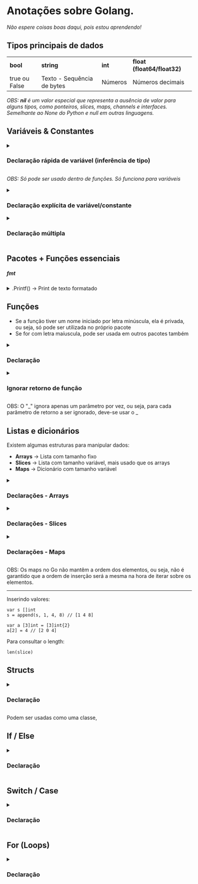 # Anotações sobre Golang. 

<em>Não espere coisas boas daqui, pois estou aprendendo!</em>

## Tipos principais de dados

<table>
    <tr>
        <td><b>bool</b></td>
        <td><b>string</b></td>
        <td><b>int</b></td>
        <td><b>float (float64/float32)</b></td>
    </tr>
        <tr>
        <td>true ou False</td>
        <td>Texto - Sequência de bytes</td>
        <td>Números</td>
        <td>Números decimais</td>
    </tr>
</table>

<i></o>OBS: <b>nil</b> é um valor especial que representa a ausência de valor para alguns tipos, como ponteiros, slices, maps, channels e interfaces. Semelhante ao None do Python e null em outras linguagens.</i>

## Variáveis & Constantes

<details>
    <summary>
    <h3>Declaração rápida de variável (inferência de tipo)</h3>
    </summary>

    idade := 30
</details>

<i>OBS: Só pode ser usado dentro de funções. Só funciona para variáveis</i>

<details>
    <summary>
        <h3>Declaração explícita de variável/constante</h3>
    </summary>
    
    var idade1 int = 30

    const idade2 int = 25

    // Ou

    var nome1 string
    nome = "João"

    // Ou

    var dia = "Terça-Feira"

    const data = "26 de fevereiro"

</details>

<details>
    <summary>
        <h3>Declaração múltipla</h3>
    </summary>

    var a, b int = 1, 2
</details>

## Pacotes + Funções essenciais

##### fmt

<details>
    <summary>
        .Printf() &rarr; Print de texto formatado
    </summary>

    Exemplo: 

    fmt.Printf("Type: %T - Value: %v", true, true)
    Resultado: Type: bool - Value: true

    --

    Notações:
    
    %v -> Printa o valor da variável
    %T -> Printa o tipo da variável
</details>

## Funções

- Se a função tiver um nome iniciado por letra minúscula, ela é privada, ou seja, só pode ser utilizada no próprio pacote
- Se for com letra maíuscula, pode ser usada em outros pacotes também

<details>
    <summary>
        <h3>Declaração</h3>
    </summary>

    // Função obrigatória. A função main sempre é a função principal do Go.
    func main() {
        fmt.Printf("A soma é %v", soma(2,3))
    }

    func soma(x int, y int) int {
        return x + y
    }

</details>

<details>
    <summary>
        <h3>Ignorar retorno de função</h3>
    </summary>

    func main() {
        nome, _ := nomeSobrenome("Gustavo", "Oliveira")

        _, sobrenome = nomeSobrenome("José", "Maria")

        fmt.Println(nome) // Gustavo
        fmt.PrintLn(sobrenome) //  Maria
    }

    func nomeSobrenome(nome, sob string) (string, string) {
        return nome, sobrenome
    }

</details>

OBS: O "_" ignora apenas um parâmetro por vez, ou seja, para cada parâmetro de retorno a ser ignorado, deve-se usar o _

## Listas e dicionários

Existem algumas estruturas para manipular dados:

- <b>Arrays</b> &rarr; Lista com tamanho fixo
- <b>Slices</b> &rarr; Lista com tamanho variável, mais usado que os arrays
- <b>Maps</b> &rarr; Dicionário com tamanho variável

<details>
    <summary>
        <h3>Declarações - Arrays</h3>
    </summary>

    // Declaração explícita
    var a [3]int = [3]int{1, 2, 3}

    // Com valores
    a := [3]int{1, 2, 3}

    // Com inferência
     a := [3]int{1, 2, 3}

     // Automatizada, valores contados pelo compilador
     a := [...]int{10, 20, 30}

</details>

<details>
    <summary>
        <h3>Declarações - Slices</h3>
    </summary>

    // Declaração explícita com valores
    var s []int = []int{1, 2, 3}

    // Com valores
    s := []int{1, 2, 3}

    // Vazio
    var s []int

    // Com make
    s := make([]int, 5)     // Posições zeradas
    s := make([]int, 3, 10) // len=3, cap=10

    // A partir de um array
    a := [5]int{1, 2, 3, 4, 5}
    s := a[1:4]     // slice: [2 3 4]

    // Declaração de mais de um slice ao mesmo tempo
    var s1, s2 []int

</details>

<details>
    <summary>
        <h3>Declarações - Maps</h3>
    </summary>

    // Declaração explícita com inicialização usando make
    var m map[string]int = make(map[string]int)

    // Declaração com inicialização e valores (literal)
    m := map[string]int{
        "joao":  10,
        "maria": 20,
    }

    // Declaração com inferência e inicialização vazia usando make
    m := make(map[string]int)

    // Ou inicialização vazia usando literal
    m = map[string]int{}

    // Declaração sem inicialização (map nil)
    var m map[string]int
    // m está nil, não pode adicionar valores ainda
    // Para usar, precisa inicializar:
    m = make(map[string]int) // Agora pode usar normalmente

</details>

OBS: Os maps no Go não mantêm a ordem dos elementos, ou seja, não é garantido que a ordem de inserção será a mesma na hora de iterar sobre os elementos.

<hr>

Inserindo valores:

```
var s []int
s = append(s, 1, 4, 8) // [1 4 8]

var a [3]int = [3]int{2}
a[2] = 4 // [2 0 4]
```

Para consultar o length:

```
len(slice)
```

## Structs

<details>
    <summary>
        <h3>Declaração</h3>
    </summary>

    type Pessoa struct {
        Nome      string
        Sobrenome string
        Idade     int
    }

    // Declaração de variável do tipo Pessoa
    var gustavo Pessoa

    // Declaração com valores
    gustavo := Pessoa{
        Nome:      "Gustavo",
        Sobrenome: "Oliveira",
        Idade:     30
    }

    É possível também declarar sem os nomes dos campos, mas não é recomendado:
    gustavo := Pessoa{"Gustavo", "Oliveira", 30}

    // Acessando os campos
    fmt.Println(gustavo.Nome) // Gustavo

    // Structs dentro de outras structs
    type Endereco struct {
        Rua    string
        Numero int
    }

    type Pessoa struct {
        Nome      string
        Sobrenome string
        Idade     int
        Endereco  Endereco // Struct dentro de outra struct
    }

    // Acessando os campos da struct interna
    fmt.Println(gustavo.Endereco.Rua) // Rua Exemplo

    // Slice de structs
    pessoas := []Pessoa{
        {Nome: "Gustavo", Sobrenome: "Oliveira", Idade: 30},
        {Nome: "Maria", Sobrenome: "Silva", Idade: 25},
    }

</details>

Podem ser usadas como uma classe, 

## If / Else

<details>
    <summary>
        <h3>Declaração</h3>
    </summary>

    idade := 18

    if idade >= 18 {
        fmt.Println("Maior de idade")
    } else {
        fmt.Println("Menor de idade")
    }

    // Com else if
    if idade < 12 {
        fmt.Println("Criança")
    } else if idade < 18 {
        fmt.Println("Adolescente")
    } else {
        fmt.Println("Adulto")
    }

    // Com declaração curta
    if idade := 18; idade >= 18 {
        fmt.Println("Maior de idade")
    } else {
        fmt.Println("Menor de idade")
    }

    // OBS: A variável idade só existe dentro do if/else

</details>

## Switch / Case

<details>
    <summary>
        <h3>Declaração</h3>
    </summary>

    dia := "Segunda"

    switch dia {
    case "Segunda":
        fmt.Println("Início da semana")
    case "Sábado", "Domingo":
        fmt.Println("Fim de semana")
    default:
        fmt.Println("Dia da semana")
    }

    // Com expressão
    switch {
    case dia == "Segunda":
        fmt.Println("Início da semana")
    case dia == "Sábado" || dia == "Domingo":
        fmt.Println("Fim de semana")
    default:
        fmt.Println("Dia da semana")
    }

    // Com declaração curta
    switch dia := "Segunda"; dia {
    case "Segunda":
        fmt.Println("Início da semana")
    case "Sábado", "Domingo":
        fmt.Println("Fim de semana")
    default:
        fmt.Println("Dia da semana")
    }
</details>

## For (Loops)

<details>
    <summary>
        <h3>Declaração</h3>
    </summary>

    // Loop tradicional
    for i := 0; i < 5; i++ {
        fmt.Println(i)
    }

    // Loop com range (para slices, arrays e maps)
    numeros := []int{1, 2, 3, 4, 5}
    for i, num := range numeros {
        fmt.Printf("Índice: %d - Valor: %d\n", i, num)
    }

    // Loop infinito
    for {
        fmt.Println("Loop infinito")
        break // Para sair do loop
        // Se não tiver o break, o loop continuará indefinidamente
        // Para parar o programa, pode usar ctrl + C no terminal
    }  

    // Loop com condição (similar ao while)
    count := 0
    for count < 5 {
        fmt.Println(count)
        count++
    }
</details>  

